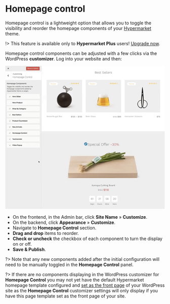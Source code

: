 # Homepage control

Homepage control is a lightweight option that allows you to toggle the visibility and reorder the homepage components of your [Hypermarket](https://wordpress.org/themes/hypermarket/) theme.

!> This feature is available only to **Hypermarket Plus** users! [Upgrade now](https://www.mypreview.one).

Homepage control components can be adjusted with a few clicks via the WordPress **customizer**. Log into your website and then:

![Homepage Control](img/homepage-control.gif)

* On the frontend, in the Admin bar, click **Site Name** » **Customize**.
* On the backend, click **Appearance** » **Customize**.
* Navigate to **Homepage Control** section.
* **Drag and drop** items to reorder.
* **Check or uncheck** the checkbox of each component to turn the display on or off.
* **Save & Publish**.

?> Note that any new components added after the initial configuration will need to be manually toggled in the **Homepage Control** panel.

?> If there are no components displaying in the WordPress customizer for **Homepage Control** you may not yet have the default Hypermarket homepage template configured and [set as the front page](setup-homepage-template) of your WordPress site as the **Homepage Control** customizer settings will only display if you have this page template set as the front page of your site. 
